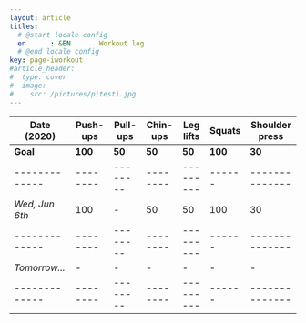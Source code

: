```yaml
---
layout: article
titles:
  # @start locale config
  en      : &EN       Workout log
  # @end locale config
key: page-iworkout
#article_header:
#  type: cover
#  image:
#    src: /pictures/pitesti.jpg
---
```


 | Date (2020)   | Push-ups | Pull-ups | Chin-ups | Leg lifts | Squats | Shoulder press |
 | ------------- | -------- | -------- | -------- | --------- | ------ | -------------- |
 | **Goal**      | **100**      | **50**       | **50**       | **50**        | **100**    | **30**             |
 | ------------- | -------- | -------- | -------- | --------- | ------ | -------------- |
 |_Wed, Jun 6th_ | 100      | -        | 50       | 50        | 100    | 30             |
 | ------------- | -------- | -------- | -------- | --------- | ------ | -------------- |
 | _Tomorrow..._ | -        | -        | -        | -         | -      | -              |
 | ------------- | -------- | -------- | -------- | --------- | ------ | -------------- |
